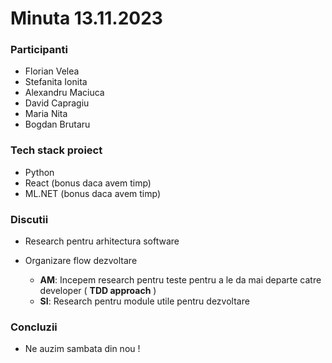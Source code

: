 # Minuta 13.11.2023

### Participanti

- Florian Velea
- Stefanita Ionita
- Alexandru Maciuca
- David Capragiu
- Maria Nita
- Bogdan Brutaru

### Tech stack proiect
- Python
- React (bonus daca avem timp)
- ML.NET (bonus daca avem timp)

### Discutii

- Research pentru arhitectura software
- Organizare flow dezvoltare
    
    - **AM**: Incepem research pentru teste pentru a le da mai departe catre developer ( **TDD approach** )
    - **SI**:  Research pentru module utile pentru dezvoltare

### Concluzii

- Ne auzim sambata din nou !
